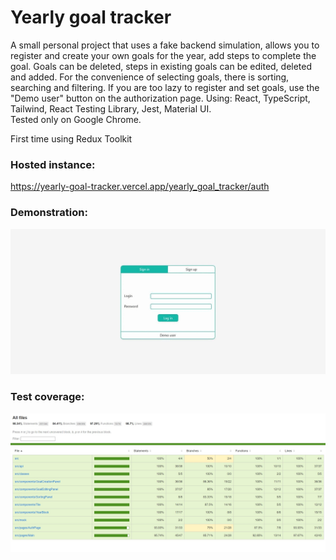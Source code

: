 # Yearly goal tracker

A small personal project that uses a fake backend simulation, allows you to register and create your own goals for the year, add steps to complete the goal. Goals can be deleted, steps in existing goals can be edited, deleted and added. For the convenience of selecting goals, there is sorting, searching and filtering.
If you are too lazy to register and set goals, use the "Demo user" button on the authorization page.
Using: React, TypeScript, Tailwind, React Testing Library, Jest, Material UI.  
Tested only on Google Chrome.

First time using Redux Toolkit

### Hosted instance:
https://yearly-goal-tracker.vercel.app/yearly_goal_tracker/auth

### Demonstration:
![demo](https://github.com/oOFaYOo/Yearly-goal-tracker/blob/main/public/demo.gif)

### Test coverage:
![coverage](https://github.com/oOFaYOo/Yearly-goal-tracker/blob/main/public/coverage.jpg)
